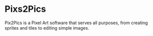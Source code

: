Pixs2Pics
========

Pix2Pics is a Pixel Art software that serves all purposes, from creating sprites and tiles to editing simple images.

